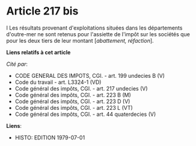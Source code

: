 # Article 217 bis

I Les résultats provenant d'exploitations situées dans les départements d'outre-mer ne sont retenus pour l'assiette de
l'impôt sur les sociétés que pour les deux tiers de leur montant [*abattement, réfaction*].

**Liens relatifs à cet article**

_Cité par_:

  - CODE GENERAL DES IMPOTS, CGI. - art. 199 undecies B (V)
  - Code du travail - art. L3324-1 (VD)
  - Code général des impôts, CGI. - art. 217 undecies (V)
  - Code général des impôts, CGI. - art. 223 B (M)
  - Code général des impôts, CGI. - art. 223 D (V)
  - Code général des impôts, CGI. - art. 223 L (VT)
  - Code général des impôts, CGI. - art. 44 quaterdecies (V)

**Liens**:

  - HISTO: EDITION 1979-07-01

